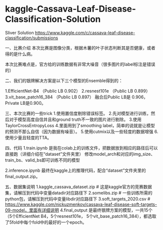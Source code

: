 # kaggle-Cassava-Leaf-Disease-Classification-Solution
Sliver Solution https://www.kaggle.com/c/cassava-leaf-disease-classification/submissions

一、比赛介绍
本次比赛是图像分类，根据木薯的叶子状态判断其是否健康，或者得的是什么病。

本次比赛难点是，官方给的训练数据有非常大噪音（很多图片的label标注是错误的）

二、我们的银牌解决方案是以下三个模型的Ensemble得到的：

1.EfficientNet-B4 （Public LB 0.902）
2.resnest101e （Public LB 0.899）
3.vit_base_patch16_384 （Public LB 0.897）
融合后Public LB是 0.906，Private LB是0.900。

三、本次比赛的一些trick
1.使用置信度剔除错误标签。
2.先对模型进行训练，然后对于模型高度自信并且和ground truth不一致的图片进行剔除。
3.使用TaylorCrossEntropyLoss
4.里面用到了smoothing label，简单的说就是让模型的预测不那么自信（因为数据有噪音）。
5.使用cutmix以及一些轻度的数据增强
6.使用少量且轻度的TTA。

四、代码
1.train.ipynb 是我在colab上的训练文件，把数据放到相应的路径后可以直接跑（详细介绍在“dataset”文件夹里）
修改model_arch和对应的img_size、train_bs、valid_bs即可训练不同的模型

2.inference.ipynb 最终在kaggle上的推理代码，配合“dataset”文件夹里的final_output.zip。

五、数据集说明
1.kaggle_cassava_dataset.zip # 这是kaggle官方的竞赛数据集，请解压到代码中变量datadir对应路径下
2.somelibs.zip # 一些训练所需的python包，请解压到代码中变量libdir对应路径下
3.soft_targets_2020.csv # https://www.kaggle.com/nickuzmenkov/cassava-leaf-disease-soft-targets-09-model，里面有详细说明
4.final_output 是最终银牌方案的模型，一共15个（5个EfficientNet B4，5个resnest101e， 5个vit_base_patch16_384），都选取了5fold中每个fold中的最好的一个epoch。

